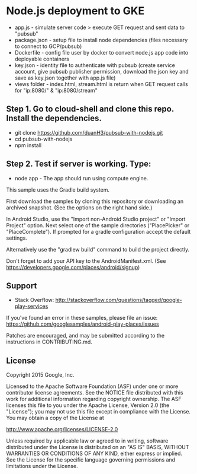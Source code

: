 Node.js deployment to GKE
===================================

- app.js        - simulate server code > execute GET request and sent data to "pubsub"
- package.json  - setup file to install node dependencies (files necessary to connect to GCP/pubsub)
- Dockerfile    - config file user by docker to convert node.js app code into deployable containers
- key.json      - identity file to authenticate with pubsub (create service account, give pubsub publisher permission, download the json key and save as key.json together with     app.js file)
- views folder  - index.html, stream.html is return when GET request calls for "ip:8080/" & "ip:8080/stream"

Step 1. Go to cloud-shell and clone this repo. Install the dependencies.
--------------
- git clone https://github.com/duanH3/pubsub-with-nodejs.git
- cd pubsub-with-nodejs
- npm install

Step 2. Test if server is working. Type:
---------------
- node app - The app should run using compute engine.

This sample uses the Gradle build system. 

First download the samples by cloning this repository or downloading an archived
snapshot. (See the options on the right hand side.)

In Android Studio, use the "Import non-Android Studio project" or 
"Import Project" option. Next select one of the sample directories
("PlacePicker" or "PlaceComplete").  If prompted for a gradle configuration
accept the default settings. 

Alternatively use the "gradlew build" command to build the project directly.

Don't forget to add your API key to the AndroidManifest.xml. 
(See https://developers.google.com/places/android/signup)

Support
-------

- Stack Overflow: http://stackoverflow.com/questions/tagged/google-play-services

If you've found an error in these samples, please file an issue:
https://github.com/googlesamples/android-play-places/issues

Patches are encouraged, and may be submitted according to the instructions in
CONTRIBUTING.md.

License
-------

Copyright 2015 Google, Inc.

Licensed to the Apache Software Foundation (ASF) under one or more contributor
license agreements.  See the NOTICE file distributed with this work for
additional information regarding copyright ownership.  The ASF licenses this
file to you under the Apache License, Version 2.0 (the "License"); you may not
use this file except in compliance with the License.  You may obtain a copy of
the License at

  http://www.apache.org/licenses/LICENSE-2.0

Unless required by applicable law or agreed to in writing, software
distributed under the License is distributed on an "AS IS" BASIS, WITHOUT
WARRANTIES OR CONDITIONS OF ANY KIND, either express or implied.  See the
License for the specific language governing permissions and limitations under
the License.

[Place Autocomplete API]: <https://developers.google.com/places/android/autocomplete>
